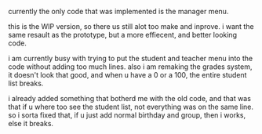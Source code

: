 currently the only code that was implemented is the manager menu.

this is the WIP version, so there us still alot too make and inprove.
i want the same resault as the prototype, but a more effiecent, and better looking code.

i am currently busy with trying to put the student and teacher menu into the code without adding too much lines.
also i am remaking the grades system, it doesn't look that good, and when u have a 0 or a 100, the entire student list breaks.

i already added something that botherd me with the old code, and that was that if u where too see the student list,
not everything was on the same line. so i sorta fixed that, if u just add normal birthday and group, then i works, else it breaks.

